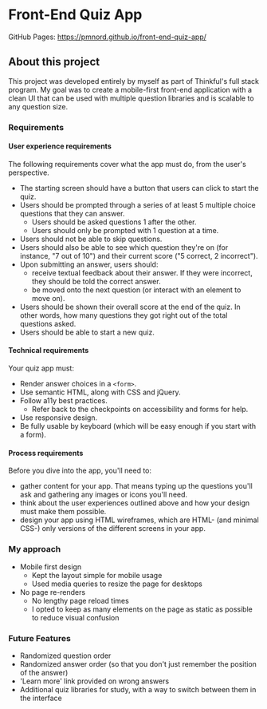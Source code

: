 # Front-End Quiz App

GitHub Pages: https://pmnord.github.io/front-end-quiz-app/

## About this project

This project was developed entirely by myself as part of Thinkful's full stack program. My goal was to create a mobile-first front-end application with a clean UI that can be used with multiple question libraries and is scalable to any question size.

### Requirements

#### User experience requirements
The following requirements cover what the app must do, from the user's perspective.

- The starting screen should have a button that users can click to start the quiz. 
- Users should be prompted through a series of at least 5 multiple choice questions that they can answer. 
    - Users should be asked questions 1 after the other. 
    - Users should only be prompted with 1 question at a time. 
- Users should not be able to skip questions. 
- Users should also be able to see which question they're on (for instance, "7 out of 10") and their current score ("5 correct, 2 incorrect"). 
- Upon submitting an answer, users should:
    - receive textual feedback about their answer. If they were incorrect, they should be told the correct answer. 
    - be moved onto the next question (or interact with an element to move on). 
- Users should be shown their overall score at the end of the quiz. In other words, how many questions they got right out of the total questions asked. 
- Users should be able to start a new quiz. 

#### Technical requirements
Your quiz app must:

- Render answer choices in a `<form>`. 
- Use semantic HTML, along with CSS and jQuery. 
- Follow a11y best practices.
    - Refer back to the checkpoints on accessibility and forms for help.
- Use responsive design. 
- Be fully usable by keyboard (which will be easy enough if you start with a form). 

#### Process requirements
Before you dive into the app, you'll need to:

- gather content for your app. That means typing up the questions you'll ask and gathering any images or icons you'll need.
- think about the user experiences outlined above and how your design must make them possible.
- design your app using HTML wireframes, which are HTML- (and minimal CSS-) only versions of the different screens in your app.

### My approach

- Mobile first design
    - Kept the layout simple for mobile usage
    - Used media queries to resize the page for desktops
- No page re-renders
    - No lengthy page reload times
    - I opted to keep as many elements on the page as static as possible to reduce visual confusion

### Future Features
- Randomized question order
- Randomized answer order (so that you don't just remember the position of the answer)
- 'Learn more' link provided on wrong answers
- Additional quiz libraries for study, with a way to switch between them in the interface
